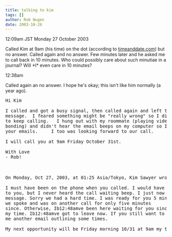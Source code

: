 ```yaml
---
title: talking to kim
tags: []
author: Rob Nugen
date: 2003-10-26
---
```


<p class=date>12:09am JST Monday 27 October 2003</p>

<p>Called Kim at 9am (his time) on the dot (according to <a
href="http://www.timeanddate.com/">timeanddate.com</a>) but no answer.
Called again and no answer.  Few minutes later and he asked me to call
back in 10 minutes.  Who could possibly care about such minutiae in a
journal?  Will *I* even care in 10 minutes?</p>

<p class=date>12:38am</p>

<p>Called again an no answer.  I hope he's okay; this isn't like him
normally (a year ago).</p>

<pre>
Hi Kim

I called and got a busy signal, then called again and left the
message.  I feared something might be "really wrong" so I didn't want
to keep calling.   I hung out with my roommate (playing video games as
bonding) and didn't hear the email beeps on my computer so I missed
your emails.     I too was looking forward to our call.

I will call you at 9am Friday October 31st.

With Love
- Rob!



On Monday, Oct 27, 2003, at 01:25 Asia/Tokyo, Kim Sawyer wrote:

I must have been on the phone when you called. I would have jumped off
to you, but I never heard the call waiting beep. I just now got your
message. Sorry we had a hard time. I was ready for you 5 minutes after
we spoke and was on another call for only five minutes
since. Otherwise, Ib12:48amve been here waiting for you since 9:15-ish
my time. Ib12:48amve got to leave now. If you still want to talk, send
me another email outlining some times.

My next opportunity will be Friday morning 10/31 at 9am my time.
</pre>
